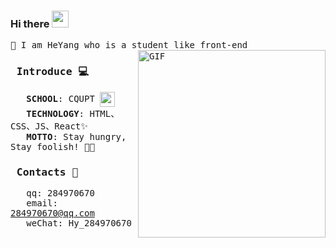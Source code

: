 ### Hi there  <img src="https://user-images.githubusercontent.com/5679180/79618120-0daffb80-80be-11ea-819e-d2b0fa904d07.gif" width="27px">
<samp>
🥳 I am HeYang who is a student like front-end
<br/>  
<img align="right" alt="GIF" src="https://media.giphy.com/media/1XCcD9VLQZ2Io/giphy.gif" height="300px" />
  
### &nbsp;Introduce 💻
&nbsp;&nbsp;&nbsp;<strong>SCHOOL</strong>: CQUPT <img src='https://upload.wikimedia.org/wikipedia/zh/4/43/Cquptlogo.JPG' height='24px' align='center'/><br/>
&nbsp;&nbsp;&nbsp;<strong>TECHNOLOGY</strong>: HTML、CSS、JS、React✨<br/> 
&nbsp;&nbsp;&nbsp;<strong>MOTTO</strong>: Stay hungry, Stay foolish! 💪🏻

### &nbsp;Contacts 📌

&nbsp;&nbsp;&nbsp;qq: 284970670 <br/>
&nbsp;&nbsp;&nbsp;email: 284970670@qq.com <br/>
&nbsp;&nbsp;&nbsp;weChat: Hy_284970670
</samp>

